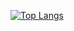 [![Top Langs](https://github-readme-stats.vercel.app/api/top-langs/?username=panthervsanyone&layout=compact)](https://github.com/anuraghazra/github-readme-stats)

<!--
**panthervsanyone/panthervsanyone** is a ✨ _special_ ✨ repository because its `README.md` (this file) appears on your GitHub profile.

Here are some ideas to get you started:

- 🔭 I’m currently working on ...
- 🌱 I’m currently learning ...
- 👯 I’m looking to collaborate on ...
- 🤔 I’m looking for help with ...
- 💬 Ask me about ...
- 📫 How to reach me: ...
- 😄 Pronouns: ...
- ⚡ Fun fact: ...
-->
